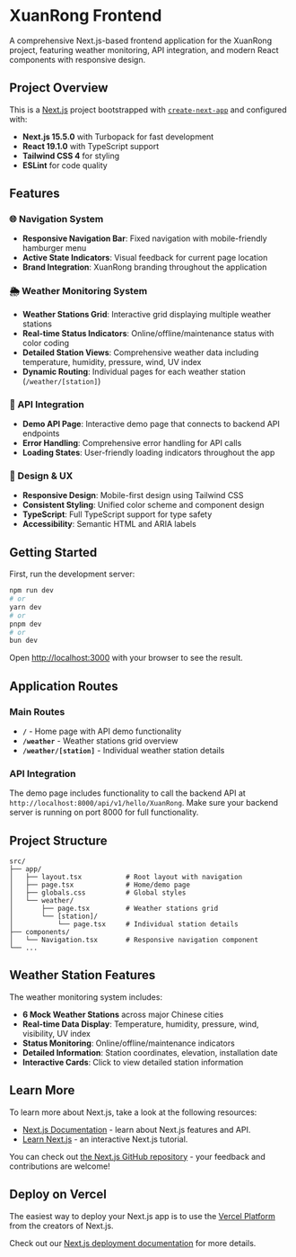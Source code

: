 # XuanRong Frontend

A comprehensive Next.js-based frontend application for the XuanRong project, featuring weather monitoring, API integration, and modern React components with responsive design.

## Project Overview

This is a [Next.js](https://nextjs.org) project bootstrapped with [`create-next-app`](https://nextjs.org/docs/app/api-reference/cli/create-next-app) and configured with:

- **Next.js 15.5.0** with Turbopack for fast development
- **React 19.1.0** with TypeScript support
- **Tailwind CSS 4** for styling
- **ESLint** for code quality

## Features

### 🌐 Navigation System
- **Responsive Navigation Bar**: Fixed navigation with mobile-friendly hamburger menu
- **Active State Indicators**: Visual feedback for current page location
- **Brand Integration**: XuanRong branding throughout the application

### 🌦️ Weather Monitoring System
- **Weather Stations Grid**: Interactive grid displaying multiple weather stations
- **Real-time Status Indicators**: Online/offline/maintenance status with color coding
- **Detailed Station Views**: Comprehensive weather data including temperature, humidity, pressure, wind, UV index
- **Dynamic Routing**: Individual pages for each weather station (`/weather/[station]`)

### 🔌 API Integration
- **Demo API Page**: Interactive demo page that connects to backend API endpoints
- **Error Handling**: Comprehensive error handling for API calls
- **Loading States**: User-friendly loading indicators throughout the app

### 🎨 Design & UX
- **Responsive Design**: Mobile-first design using Tailwind CSS
- **Consistent Styling**: Unified color scheme and component design
- **TypeScript**: Full TypeScript support for type safety
- **Accessibility**: Semantic HTML and ARIA labels

## Getting Started

First, run the development server:

```bash
npm run dev
# or
yarn dev
# or
pnpm dev
# or
bun dev
```

Open [http://localhost:3000](http://localhost:3000) with your browser to see the result.

## Application Routes

### Main Routes
- **`/`** - Home page with API demo functionality
- **`/weather`** - Weather stations grid overview
- **`/weather/[station]`** - Individual weather station details

### API Integration

The demo page includes functionality to call the backend API at `http://localhost:8000/api/v1/hello/XuanRong`. Make sure your backend server is running on port 8000 for full functionality.

## Project Structure

```
src/
├── app/
│   ├── layout.tsx           # Root layout with navigation
│   ├── page.tsx             # Home/demo page
│   ├── globals.css          # Global styles
│   └── weather/
│       ├── page.tsx         # Weather stations grid
│       └── [station]/
│           └── page.tsx     # Individual station details
├── components/
│   └── Navigation.tsx       # Responsive navigation component
└── ...
```

## Weather Station Features

The weather monitoring system includes:

- **6 Mock Weather Stations** across major Chinese cities
- **Real-time Data Display**: Temperature, humidity, pressure, wind, visibility, UV index
- **Status Monitoring**: Online/offline/maintenance indicators
- **Detailed Information**: Station coordinates, elevation, installation date
- **Interactive Cards**: Click to view detailed station information

## Learn More

To learn more about Next.js, take a look at the following resources:

- [Next.js Documentation](https://nextjs.org/docs) - learn about Next.js features and API.
- [Learn Next.js](https://nextjs.org/learn) - an interactive Next.js tutorial.

You can check out [the Next.js GitHub repository](https://github.com/vercel/next.js) - your feedback and contributions are welcome!

## Deploy on Vercel

The easiest way to deploy your Next.js app is to use the [Vercel Platform](https://vercel.com/new?utm_medium=default-template&filter=next.js&utm_source=create-next-app&utm_campaign=create-next-app-readme) from the creators of Next.js.

Check out our [Next.js deployment documentation](https://nextjs.org/docs/app/building-your-application/deploying) for more details.
